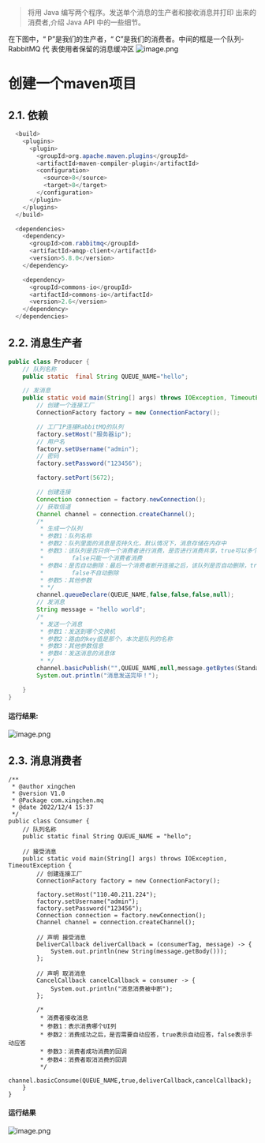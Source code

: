 > 将用 Java 编写两个程序。发送单个消息的生产者和接收消息并打印
> 出来的消费者,介绍 Java API 中的一些细节。

在下图中，“ P”是我们的生产者，“ C”是我们的消费者。中间的框是一个队列-RabbitMQ 代
表使用者保留的消息缓冲区
![image.png](https://cdn.nlark.com/yuque/0/2022/png/33764834/1670139854714-35fabd8b-7cca-498b-817b-7ecbaf433699.png#averageHue=%23e9e9e6&clientId=ud4cf5215-5f47-4&crop=0&crop=0&crop=1&crop=1&from=paste&height=84&id=u7d742d32&margin=%5Bobject%20Object%5D&name=image.png&originHeight=168&originWidth=1128&originalType=binary&ratio=1&rotation=0&showTitle=false&size=83205&status=done&style=none&taskId=uc0bf7693-f948-4d3a-990b-56d420d7997&title=&width=564)
# 创建一个maven项目
## **2.1. 依赖**
```java
  <build>
    <plugins>
      <plugin>
        <groupId>org.apache.maven.plugins</groupId>
        <artifactId>maven-compiler-plugin</artifactId>
        <configuration>
          <source>8</source>
          <target>8</target>
        </configuration>
      </plugin>
    </plugins>
  </build>

  <dependencies>
    <dependency>
      <groupId>com.rabbitmq</groupId>
      <artifactId>amqp-client</artifactId>
      <version>5.8.0</version>
    </dependency>

    <dependency>
      <groupId>commons-io</groupId>
      <artifactId>commons-io</artifactId>
      <version>2.6</version>
    </dependency>
  </dependencies>
```
## **2.2. 消息生产者**
```java
public class Producer {
    // 队列名称
    public static  final String QUEUE_NAME="hello";

    // 发消息
    public static void main(String[] args) throws IOException, TimeoutException {
        // 创建一个连接工厂
        ConnectionFactory factory = new ConnectionFactory();

        // 工厂IP连接RabbitMQ的队列
        factory.setHost("服务器ip");
        // 用户名
        factory.setUsername("admin");
        // 密码
        factory.setPassword("123456");

        factory.setPort(5672);

        // 创建连接
        Connection connection = factory.newConnection();
        // 获取信道
        Channel channel = connection.createChannel();
        /*
         * 生成一个队列
         * 参数1：队列名称
         * 参数2：队列里面的消息是否持久化，默认情况下，消息存储在内存中
         * 参数3：该队列是否只供一个消费者进行消费，是否进行消费共享，true可以多个消费者消费，
         *        false只能一个消费者消费
         * 参数4：是否自动删除：最后一个消费者断开连接之后，该队列是否自动删除，true则自动删除，
         *        false不自动删除
         * 参数5：其他参数
         * */
        channel.queueDeclare(QUEUE_NAME,false,false,false,null);
        // 发消息
        String message = "hello world";
        /*
         * 发送一个消息
         * 参数1：发送到哪个交换机
         * 参数2：路由的key值是那个，本次是队列的名称
         * 参数3：其他参数信息
         * 参数4：发送消息的消息体
         * */
        channel.basicPublish("",QUEUE_NAME,null,message.getBytes(StandardCharsets.UTF_8));
        System.out.println("消息发送完毕！");

    }
}


```
#### 运行结果:
![image.png](https://cdn.nlark.com/yuque/0/2022/png/33764834/1670140044698-c4b3a09e-d66b-4b2b-9503-ad448097c3e5.png#averageHue=%23324330&clientId=ud4cf5215-5f47-4&crop=0&crop=0&crop=1&crop=1&from=paste&height=142&id=u707bdce5&margin=%5Bobject%20Object%5D&name=image.png&originHeight=283&originWidth=1571&originalType=binary&ratio=1&rotation=0&showTitle=false&size=444535&status=done&style=none&taskId=u196003d8-33bf-4658-a562-b0f79191293&title=&width=785.5)
## **2.3. 消息消费者**
```
/**
 * @author xingchen
 * @version V1.0
 * @Package com.xingchen.mq
 * @date 2022/12/4 15:37
 */
public class Consumer {
    // 队列名称
    public static final String QUEUE_NAME = "hello";

    // 接受消息
    public static void main(String[] args) throws IOException, TimeoutException {
        // 创建连接工厂
        ConnectionFactory factory = new ConnectionFactory();

        factory.setHost("110.40.211.224");
        factory.setUsername("admin");
        factory.setPassword("123456");
        Connection connection = factory.newConnection();
        Channel channel = connection.createChannel();

        // 声明 接受消息
        DeliverCallback deliverCallback = (consumerTag, message) -> {
            System.out.println(new String(message.getBody()));
        };

        // 声明 取消消息
        CancelCallback cancelCallback = consumer -> {
            System.out.println("消息消费被中断");
        };

        /*
         * 消费者接收消息
         * 参数1：表示消费哪个UI列
         * 参数2：消费成功之后，是否需要自动应答，true表示自动应答，false表示手动应答
         * 参数3：消费者成功消费的回调
         * 参数4：消费者取消消费的回调
         */
        channel.basicConsume(QUEUE_NAME,true,deliverCallback,cancelCallback);
    }
}
```
#### 运行结果
![image.png](https://cdn.nlark.com/yuque/0/2022/png/33764834/1670140056029-726bb2ef-6b65-47ff-89c9-20c42dbc6ba2.png#averageHue=%23535d4e&clientId=ud4cf5215-5f47-4&crop=0&crop=0&crop=1&crop=1&from=paste&height=162&id=u0523da99&margin=%5Bobject%20Object%5D&name=image.png&originHeight=323&originWidth=1574&originalType=binary&ratio=1&rotation=0&showTitle=false&size=482762&status=done&style=none&taskId=u532e02d1-103a-4da1-9b87-b7c4ae135a4&title=&width=787)
